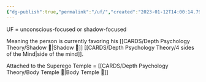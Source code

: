 ```yaml
---
{"dg-publish":true,"permalink":"/uf/","created":"2023-01-12T14:00:14.796+01:00","updated":"2023-03-28T18:53:46.297+02:00"}
---
```



UF = unconscious-focused or shadow-focused

Meaning the person is currently favoring his [[CARDS/Depth Psychology Theory/Shadow 👤\|Shadow 👤]] [[CARDS/Depth Psychology Theory/4 sides of the Mind\|side of the mind]]. 

Attached to the Superego Temple = [[CARDS/Depth Psychology Theory/Body Temple 🌳\|Body Temple 🌳]]
